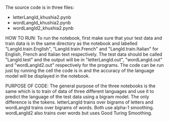 The source code is in three files:
- letterLangId_khushia2.pynb
- wordLangId_khushia2.pynb
- wordLangId2_khushia2.pynb
    
HOW TO RUN:
To run the notebook, first make sure that your test data and train data is in the same directory as the notebook and labelled "LangId.train.English", "LangId.train.French" and "LangId.train.Italian" for English, French and Italian text respectively. The test data should be called "LangId.test" and the output will be in "letterLangId.out", "wordLangId.out" and "wordLangId2.out" respectively for the programs. The code can be run just by running the cell the code is in and the accuracy of the language model will be displayed in the notebook.

PURPOSE OF CODE:
The general purpose of the three notebooks is the same which is to train of data of three different languages and use it to predict the language of the test data using a bigram model. The only difference is the tokens. letterLangId trains over bigrams of letters and wordLangId trains over bigrams of words. Both use alpha-1 smoothing. wordLangId2 also trains over words but uses Good Turing Smoothing.
  
